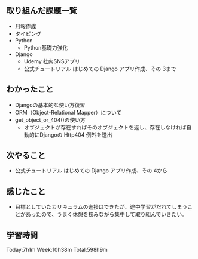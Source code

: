 ## 取り組んだ課題一覧
- 月報作成
- タイピング
- Python
    - Python基礎力強化
- Django
    - Udemy 社内SNSアプリ
    - 公式チュートリアル はじめての Django アプリ作成、その 3まで
## わかったこと
- Djangoの基本的な使い方復習
- ORM（Object-Relational Mapper）について
- get_object_or_404()の使い方
    - オブジェクトが存在すればそのオブジェクトを返し、存在しなければ自動的にDjangoの Http404 例外を送出
## 次やること
- 公式チュートリアル はじめての Django アプリ作成、その 4から
## 感じたこと
- 目標としていたカリキュラムの進捗はできたが、途中学習がだれてしまうことがあったので、うまく休憩を挟みながら集中して取り組んでいきたい。    
## 学習時間
Today:7h1m Week:10h38m Total:598h9m